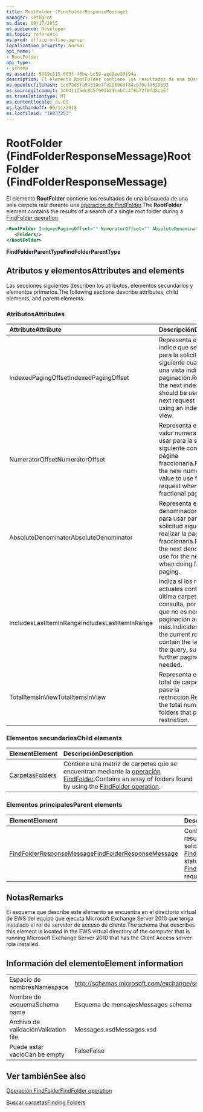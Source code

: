 ```yaml
---
title: RootFolder (FindFolderResponseMessage)
manager: sethgros
ms.date: 09/17/2015
ms.audience: Developer
ms.topic: reference
ms.prod: office-online-server
localization_priority: Normal
api_name:
- RootFolder
api_type:
- schema
ms.assetid: 5089c815-663f-46be-bc59-aed9ee20f94a
description: El elemento RootFolder contiene los resultados de una búsqueda de una sola carpeta raíz durante una operación de FindFolder.
ms.openlocfilehash: 1cd79d5fa34318e7fe29606df84cbf0ef0520b93
ms.sourcegitcommit: 34041125dc8c5f993b21cebfc4f8b72f0fd2cb6f
ms.translationtype: MT
ms.contentlocale: es-ES
ms.lasthandoff: 06/11/2018
ms.locfileid: "19837253"
---
```

# <a name="rootfolder-findfolderresponsemessage"></a><span data-ttu-id="21179-103">RootFolder (FindFolderResponseMessage)</span><span class="sxs-lookup"><span data-stu-id="21179-103">RootFolder (FindFolderResponseMessage)</span></span>

<span data-ttu-id="21179-104">El elemento **RootFolder** contiene los resultados de una búsqueda de una sola carpeta raíz durante una [operación de FindFolder](findfolder-operation.md).</span><span class="sxs-lookup"><span data-stu-id="21179-104">The **RootFolder** element contains the results of a search of a single root folder during a [FindFolder operation](findfolder-operation.md).</span></span>
  
```xml
<RootFolder IndexedPagingOffset="" NumeratorOffset="" AbsoluteDenominator="" IncludesLastItemInRange="" TotalItemsInView="">
   <Folders/>
</RootFolder>
```

 <span data-ttu-id="21179-105">**FindFolderParentType**</span><span class="sxs-lookup"><span data-stu-id="21179-105">**FindFolderParentType**</span></span>
## <a name="attributes-and-elements"></a><span data-ttu-id="21179-106">Atributos y elementos</span><span class="sxs-lookup"><span data-stu-id="21179-106">Attributes and elements</span></span>

<span data-ttu-id="21179-107">Las secciones siguientes describen los atributos, elementos secundarios y elementos primarios.</span><span class="sxs-lookup"><span data-stu-id="21179-107">The following sections describe attributes, child elements, and parent elements.</span></span>
  
### <a name="attributes"></a><span data-ttu-id="21179-108">Atributos</span><span class="sxs-lookup"><span data-stu-id="21179-108">Attributes</span></span>

|<span data-ttu-id="21179-109">**Attribute**</span><span class="sxs-lookup"><span data-stu-id="21179-109">**Attribute**</span></span>|<span data-ttu-id="21179-110">**Descripción**</span><span class="sxs-lookup"><span data-stu-id="21179-110">**Description**</span></span>|
|:-----|:-----|
|<span data-ttu-id="21179-111">IndexedPagingOffset</span><span class="sxs-lookup"><span data-stu-id="21179-111">IndexedPagingOffset</span></span>  <br/> |<span data-ttu-id="21179-112">Representa el siguiente índice que se debe usar para la solicitud siguiente cuando se usa una vista indizada de paginación.</span><span class="sxs-lookup"><span data-stu-id="21179-112">Represents the next index that should be used for the next request when using an indexed paging view.</span></span>  <br/> |
|<span data-ttu-id="21179-113">NumeratorOffset</span><span class="sxs-lookup"><span data-stu-id="21179-113">NumeratorOffset</span></span>  <br/> |<span data-ttu-id="21179-114">Representa el nuevo valor numerador debe usar para la solicitud siguiente con vistas de página fraccionaria.</span><span class="sxs-lookup"><span data-stu-id="21179-114">Represents the new numerator value to use for the next request when using fractional page views.</span></span>  <br/> |
|<span data-ttu-id="21179-115">AbsoluteDenominator</span><span class="sxs-lookup"><span data-stu-id="21179-115">AbsoluteDenominator</span></span>  <br/> |<span data-ttu-id="21179-116">Representa el denominador siguiente para usar para la solicitud siguiente al realizar la paginación fraccionaria.</span><span class="sxs-lookup"><span data-stu-id="21179-116">Represents the next denominator to use for the next request when doing fractional paging.</span></span>  <br/> |
|<span data-ttu-id="21179-117">IncludesLastItemInRange</span><span class="sxs-lookup"><span data-stu-id="21179-117">IncludesLastItemInRange</span></span>  <br/> |<span data-ttu-id="21179-118">Indica si los resultados actuales contienen la última carpeta en la consulta, por ejemplo, que no es necesaria la paginación aún más.</span><span class="sxs-lookup"><span data-stu-id="21179-118">Indicates whether the current results contain the last folder in the query, such that further paging is not needed.</span></span>  <br/> |
|<span data-ttu-id="21179-119">TotalItemsInView</span><span class="sxs-lookup"><span data-stu-id="21179-119">TotalItemsInView</span></span>  <br/> |<span data-ttu-id="21179-120">Representa el número total de carpetas que pase la restricción.</span><span class="sxs-lookup"><span data-stu-id="21179-120">Represents the total number of folders that pass the restriction.</span></span>  <br/> |
   
### <a name="child-elements"></a><span data-ttu-id="21179-121">Elementos secundarios</span><span class="sxs-lookup"><span data-stu-id="21179-121">Child elements</span></span>

|<span data-ttu-id="21179-122">**Element**</span><span class="sxs-lookup"><span data-stu-id="21179-122">**Element**</span></span>|<span data-ttu-id="21179-123">**Descripción**</span><span class="sxs-lookup"><span data-stu-id="21179-123">**Description**</span></span>|
|:-----|:-----|
|[<span data-ttu-id="21179-124">Carpetas</span><span class="sxs-lookup"><span data-stu-id="21179-124">Folders</span></span>](folders-ex15websvcsotherref.md) <br/> |<span data-ttu-id="21179-125">Contiene una matriz de carpetas que se encuentran mediante la [operación FindFolder](findfolder-operation.md).</span><span class="sxs-lookup"><span data-stu-id="21179-125">Contains an array of folders found by using the [FindFolder operation](findfolder-operation.md).</span></span>  <br/> |
   
### <a name="parent-elements"></a><span data-ttu-id="21179-126">Elementos principales</span><span class="sxs-lookup"><span data-stu-id="21179-126">Parent elements</span></span>

|<span data-ttu-id="21179-127">**Element**</span><span class="sxs-lookup"><span data-stu-id="21179-127">**Element**</span></span>|<span data-ttu-id="21179-128">**Descripción**</span><span class="sxs-lookup"><span data-stu-id="21179-128">**Description**</span></span>|
|:-----|:-----|
|[<span data-ttu-id="21179-129">FindFolderResponseMessage</span><span class="sxs-lookup"><span data-stu-id="21179-129">FindFolderResponseMessage</span></span>](findfolderresponsemessage.md) <br/> |<span data-ttu-id="21179-130">Contiene el estado y el resultado de una solicitud de [operación FindFolder](findfolder-operation.md) .</span><span class="sxs-lookup"><span data-stu-id="21179-130">Contains the status and result of a [FindFolder operation](findfolder-operation.md) request.</span></span>  <br/> |
   
## <a name="remarks"></a><span data-ttu-id="21179-131">Notas</span><span class="sxs-lookup"><span data-stu-id="21179-131">Remarks</span></span>

<span data-ttu-id="21179-132">El esquema que describe este elemento se encuentra en el directorio virtual de EWS del equipo que ejecuta Microsoft Exchange Server 2010 que tenga instalado el rol de servidor de acceso de cliente.</span><span class="sxs-lookup"><span data-stu-id="21179-132">The schema that describes this element is located in the EWS virtual directory of the computer that is running Microsoft Exchange Server 2010 that has the Client Access server role installed.</span></span>
  
## <a name="element-information"></a><span data-ttu-id="21179-133">Información del elemento</span><span class="sxs-lookup"><span data-stu-id="21179-133">Element information</span></span>

|||
|:-----|:-----|
|<span data-ttu-id="21179-134">Espacio de nombres</span><span class="sxs-lookup"><span data-stu-id="21179-134">Namespace</span></span>  <br/> |http://schemas.microsoft.com/exchange/services/2006/messages  <br/> |
|<span data-ttu-id="21179-135">Nombre de esquema</span><span class="sxs-lookup"><span data-stu-id="21179-135">Schema name</span></span>  <br/> |<span data-ttu-id="21179-136">Esquema de mensajes</span><span class="sxs-lookup"><span data-stu-id="21179-136">Messages schema</span></span>  <br/> |
|<span data-ttu-id="21179-137">Archivo de validación</span><span class="sxs-lookup"><span data-stu-id="21179-137">Validation file</span></span>  <br/> |<span data-ttu-id="21179-138">Messages.xsd</span><span class="sxs-lookup"><span data-stu-id="21179-138">Messages.xsd</span></span>  <br/> |
|<span data-ttu-id="21179-139">Puede estar vacío</span><span class="sxs-lookup"><span data-stu-id="21179-139">Can be empty</span></span>  <br/> |<span data-ttu-id="21179-140">False</span><span class="sxs-lookup"><span data-stu-id="21179-140">False</span></span>  <br/> |
   
## <a name="see-also"></a><span data-ttu-id="21179-141">Ver también</span><span class="sxs-lookup"><span data-stu-id="21179-141">See also</span></span>



[<span data-ttu-id="21179-142">Operación FindFolder</span><span class="sxs-lookup"><span data-stu-id="21179-142">FindFolder operation</span></span>](findfolder-operation.md)


[<span data-ttu-id="21179-143">Buscar carpetas</span><span class="sxs-lookup"><span data-stu-id="21179-143">Finding Folders</span></span>](http://msdn.microsoft.com/library/9124d868-017a-43f0-b915-5c0082cacec9%28Office.15%29.aspx)

